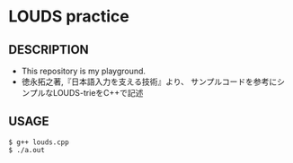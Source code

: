 # LOUDS practice

## DESCRIPTION

+ This repository is my playground.
+ 徳永拓之著,『日本語入力を支える技術』より、 サンプルコードを参考にシンプルなLOUDS-trieをC++で記述

## USAGE

```
$ g++ louds.cpp
$ ./a.out
```
